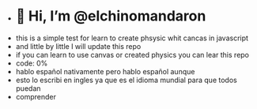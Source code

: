 - <h1>👋 Hi, I’m @elchinomandaron</h1>
- this is a simple test for learn to create phsysic whit cancas in javascript
- and little by little I will update this repo
- if you can learn to use canvas or created physics you can lear this repo
- code: 0% 
- hablo español nativamente pero hablo español aunque
- esto lo escribi en ingles ya que es el idioma mundial para que todos puedan
- comprender

<!---
elchinomandaron/elchinomandaron is a ✨ special ✨ repository because its `README.md` (this file) appears on your GitHub profile.
You can click the Preview link to take a look at your changes.
--->
